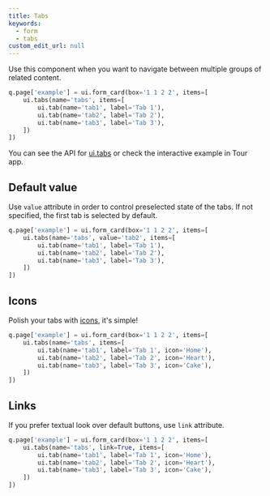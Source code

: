 ```yaml
---
title: Tabs 
keywords:
  - form
  - tabs
custom_edit_url: null
---
```


Use this component when you want to navigate between multiple groups of related content.

```py
q.page['example'] = ui.form_card(box='1 1 2 2', items=[
    ui.tabs(name='tabs', items=[
        ui.tab(name='tab1', label='Tab 1'),
        ui.tab(name='tab2', label='Tab 2'),
        ui.tab(name='tab3', label='Tab 3'),
    ])
])
```

You can see the API for [ui.tabs](/docs/api/ui#tabs) or check the interactive example in Tour app.

## Default value

Use `value` attribute in order to control preselected state of the tabs. If not specified,
the first tab is selected by default.

```py
q.page['example'] = ui.form_card(box='1 1 2 2', items=[
    ui.tabs(name='tabs', value='tab2', items=[
        ui.tab(name='tab1', label='Tab 1'),
        ui.tab(name='tab2', label='Tab 2'),
        ui.tab(name='tab3', label='Tab 3'),
    ])
])
```

## Icons

Polish your tabs with [icons](https://uifabricicons.azurewebsites.net/), it's simple!

```py
q.page['example'] = ui.form_card(box='1 1 2 2', items=[
    ui.tabs(name='tabs', items=[
        ui.tab(name='tab1', label='Tab 1', icon='Home'),
        ui.tab(name='tab2', label='Tab 2', icon='Heart'),
        ui.tab(name='tab3', label='Tab 3', icon='Cake'),
    ])
])
```

## Links

If you prefer textual look over default buttons, use `link` attribute.

```py
q.page['example'] = ui.form_card(box='1 1 2 2', items=[
    ui.tabs(name='tabs', link=True, items=[
        ui.tab(name='tab1', label='Tab 1', icon='Home'),
        ui.tab(name='tab2', label='Tab 2', icon='Heart'),
        ui.tab(name='tab3', label='Tab 3', icon='Cake'),
    ])
])
```
